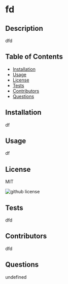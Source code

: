 # fd
  
  
  ## Description
  dfd

  ## Table of Contents
  * [Installation](#installation)
  * [Usage](#usage)
  * [License](#usage)
  * [Tests](#tests)
  * [Contributors](#contributors)
  * [Questions](#questions)

  ## Installation
  df

  ## Usage 
  df

  ## License
  MIT
  
  ![github license](https://img.shields.io/badge/license-MIT-blue.svg)
  

  ## Tests
  dfd
  
  
  ## Contributors
  dfd

  ## Questions
  undefined
